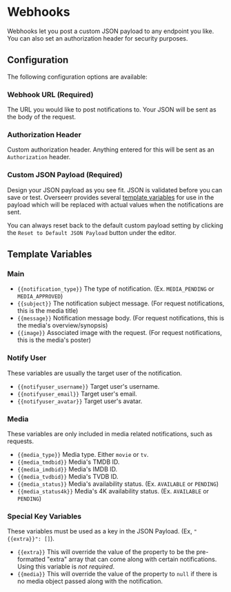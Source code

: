 # Webhooks

Webhooks let you post a custom JSON payload to any endpoint you like. You can also set an authorization header for security purposes.

## Configuration

The following configuration options are available:

### Webhook URL (Required)

The URL you would like to post notifications to. Your JSON will be sent as the body of the request.

### Authorization Header

Custom authorization header. Anything entered for this will be sent as an `Authorization` header.

### Custom JSON Payload (Required)

Design your JSON payload as you see fit. JSON is validated before you can save or test. Overseerr provides several [template variables](./webhooks.md#template-variables) for use in the payload which will be replaced with actual values when the notifications are sent.

You can always reset back to the default custom payload setting by clicking the `Reset to Default JSON Payload` button under the editor.

## Template Variables

### Main

- `{{notification_type}}` The type of notification. (Ex. `MEDIA_PENDING` or `MEDIA_APPROVED`)
- `{{subject}}` The notification subject message. (For request notifications, this is the media title)
- `{{message}}` Notification message body. (For request notifications, this is the media's overview/synopsis)
- `{{image}}` Associated image with the request. (For request notifications, this is the media's poster)

### Notify User

These variables are usually the target user of the notification.

- `{{notifyuser_username}}` Target user's username.
- `{{notifyuser_email}}` Target user's email.
- `{{notifyuser_avatar}}` Target user's avatar.

### Media

These variables are only included in media related notifications, such as requests.

- `{{media_type}}` Media type. Either `movie` or `tv`.
- `{{media_tmdbid}}` Media's TMDB ID.
- `{{media_imdbid}}` Media's IMDB ID.
- `{{media_tvdbid}}` Media's TVDB ID.
- `{{media_status}}` Media's availability status. (Ex. `AVAILABLE` or `PENDING`)
- `{{media_status4k}}` Media's 4K availability status. (Ex. `AVAILABLE` or `PENDING`)

### Special Key Variables

These variables must be used as a key in the JSON Payload. (Ex, `"{{extra}}": []`).

- `{{extra}}` This will override the value of the property to be the pre-formatted "extra" array that can come along with certain notifications. Using this variable is _not required_.
- `{{media}}` This will override the value of the property to `null` if there is no media object passed along with the notification.
